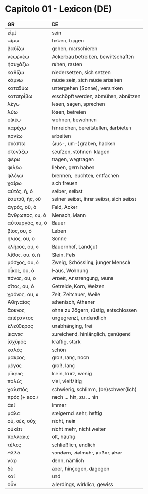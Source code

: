 # Capitolo 01 - Lexicon (DE)

| GR               | DE                                       |
| :--------------- | :--------------------------------------- |
| εἰμί             | sein                                     |
| αἴρω             | heben, tragen                            |
| βαδίζω           | gehen, marschieren                       |
| γεωργέω          | Ackerbau betreiben, bewirtschaften       |
| ἡσυχάζω          | ruhen, rasten                            |
| καθίζω           | niedersetzen, sich setzen                |
| κάμνω            | müde sein, sich müde arbeiten            |
| καταδύω          | untergehen (Sonne), versinken            |
| κατατρΐβω        | erschöpft werden, abmühen, abnützen      |
| λὲγω             | lesen, sagen, sprechen                   |
| λύω              | lösen, befreien                          |
| οἰκέω            | wohnen, bewohnen                         |
| παρέχω           | hinreichen, bereitstellen, darbieten     |
| πονέω            | arbeiten                                 |
| σκάπτω           | (aus-, um-)graben, hacken                |
| στενὰζω          | seufzen, stöhnen, klagen                 |
| φέρω             | tragen, wegtragen                        |
| φιλέω            | lieben, gern haben                       |
| φλέγω            | brennen, leuchten, entfachen             |
| χαίρω            | sich freuen                              |
| αὐτός, ή, ό      | selber, selbst                           |
| ἑαυτοῦ, ῆς, οῦ   | seiner selbst, ihrer selbst, sich selbst |
| ἀγρός, οῦ, ὁ     | Feld, Acker                              |
| ἄνθρωπος, ου, ὁ  | Mensch, Mann                             |
| αὐτουργός, ου, ὁ | Bauer                                    |
| βίος, ου, ὁ      | Leben                                    |
| ἥλιος, ου, ὁ     | Sonne                                    |
| κλῆρος, ου, ὁ    | Bauernhof, Landgut                       |
| λίθος, ου, ὁ, ἡ  | Stein, Fels                              |
| μόσχος, ου, ὁ    | Zweig, Schössling, junger Mensch         |
| οἶκος, ου, ὁ     | Haus, Wohnung                            |
| πόνος, ου, ὁ     | Arbeit, Anstrengung, Mühe                |
| σῖτος, ου, ὁ     | Getreide, Korn, Weizen                   |
| χρόνος, ου, ὁ    | Zeit, Zeitdauer, Weile                   |
| Ἀθηναῖος         | athenisch, Athener                       |
| ἄοκνος           | ohne zu Zögern, rüstig, entschlossen     |
| ἀπέραντος        | ungegrenzt, undendlich                   |
| ἐλεύθερος        | unabhänging, frei                        |
| ἱκανός           | zureichend, hinlänglich, genügend        |
| ἰσχῡρός          | kräftig, stark                           |
| καλός            | schön                                    |
| μακρός           | groß, lang, hoch                         |
| μέγας            | groß, lang                               |
| μῑκρός           | klein, kurz, wenig                       |
| πολύς            | viel, vielfältig                         |
| χαλεπός          | schwierig, schlimm, (be)schwer(lich)     |
| πρός (+ acc.)    | nach ... hin, zu ... hin                 |
| ἀεί              | immer                                    |
| μάλα             | steigernd, sehr, heftig                  |
| οὐ, οὐκ, οὐχ     | nicht, nein                              |
| οὐκέτι           | nicht mehr, nicht weiter                 |
| πολλάκις         | oft, häufig                              |
| τέλος            | schließlich, endlich                     |
| ἀλλά             | sondern, vielmehr, außer, aber           |
| γάρ              | denn, nämlich                            |
| δέ               | aber, hingegen, dagegen                  |
| καί              | und                                      |
| οὖν              | allerdings, wirklich, gewiss             |
